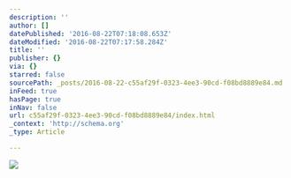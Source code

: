 ```yaml
---
description: ''
author: []
datePublished: '2016-08-22T07:18:08.653Z'
dateModified: '2016-08-22T07:17:58.284Z'
title: ''
publisher: {}
via: {}
starred: false
sourcePath: _posts/2016-08-22-c55af29f-0323-4ee3-90cd-f08bd8889e84.md
inFeed: true
hasPage: true
inNav: false
url: c55af29f-0323-4ee3-90cd-f08bd8889e84/index.html
_context: 'http://schema.org'
_type: Article

---
```

![](https://the-grid-user-content.s3-us-west-2.amazonaws.com/f3b0bae9-13a0-4b1c-b2cc-a04568de2216.jpg)